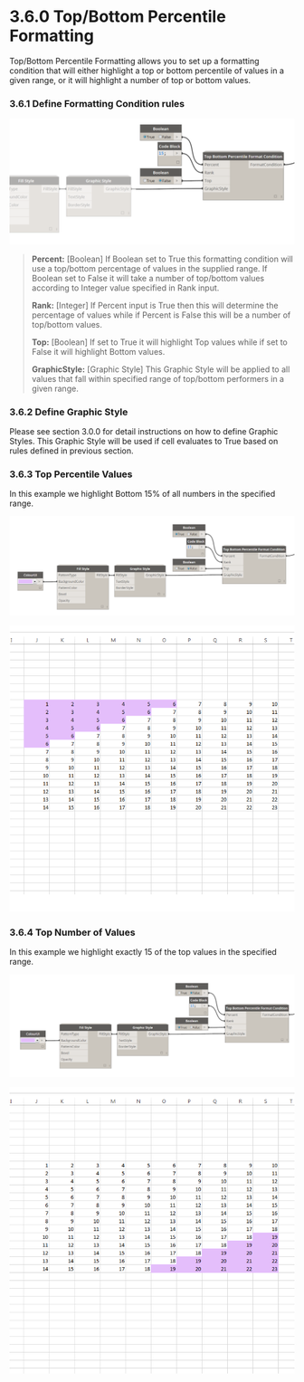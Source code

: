 # 3.6.0 Top/Bottom Percentile Formatting

Top/Bottom Percentile Formatting allows you to set up a formatting condition that will either highlight a top or bottom percentile of values in a given range, or it will highlight a number of top or bottom values. 

### 3.6.1 Define Formatting Condition rules

![](topbottom_2.png)

<blockquote>

<p><b>Percent:</b> [Boolean] If Boolean set to True this formatting condition will use a top/bottom percentage of values in the supplied range. If Boolean set to False it will take a number of top/bottom values according to Integer value specified in Rank input.</p>

<p><b>Rank:</b> [Integer] If Percent input is True then this will determine the percentage of values while if Percent is False this will be a number of top/bottom values. </p>

<p><b>Top:</b> [Boolean] If set to True it will highlight Top values while if set to False it will highlight Bottom values.</p>

<p><b>GraphicStyle:</b> [Graphic Style] This Graphic Style will be applied to all values that fall within specified range of top/bottom performers in a given range.</p>

</blockquote>


### 3.6.2 Define Graphic Style

Please see section 3.0.0 for detail instructions on how to define Graphic Styles. This Graphic Style will be used if cell evaluates to True based on rules defined in previous section. 

### 3.6.3 Top Percentile Values

In this example we highlight Bottom 15% of all numbers in the specified range.

![](topbottom_4.png)

![](topbottom_3.png)


### 3.6.4 Top Number of Values 

In this example we highlight exactly 15 of the top values in the specified range.

![](topbottom_5.png)

![](topbottom_6.png)



